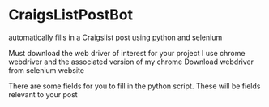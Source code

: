 # CraigsListPostBot
automatically fills in a Craigslist post using python and selenium


Must download the web driver of interest for your project
I use chrome webdriver and the associated version of my chrome
Download webdriver from selenium website

There are some fields for you to fill in the python script.  These will be fields relevant to your post

